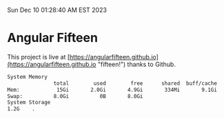 Sun Dec 10 01:28:40 AM EST 2023

# Angular Fifteen


This project is live at [https://angularfifteen.github.io](https://angularfifteen.github.io "fifteen!") thanks to Github.

```bash
System Memory
               total        used        free      shared  buff/cache   available
Mem:            15Gi       2.0Gi       4.9Gi       334Mi       9.1Gi        13Gi
Swap:          8.0Gi          0B       8.0Gi
System Storage
1.2G	.
```
```bash
